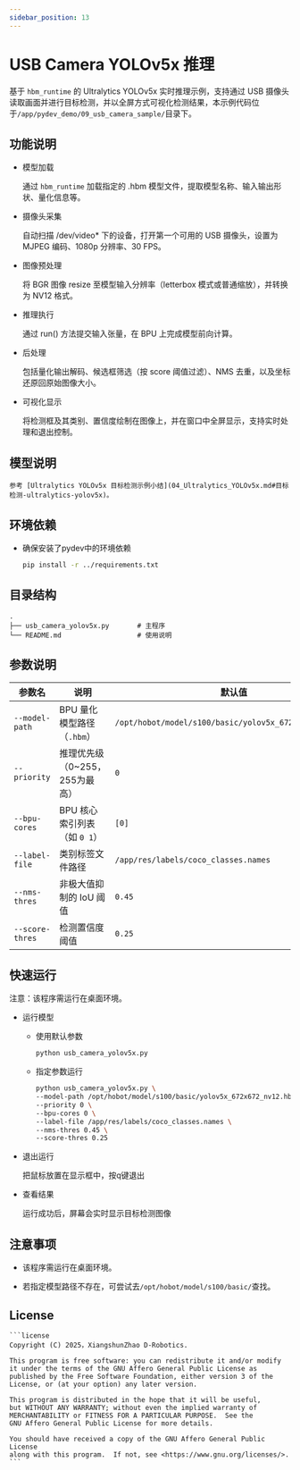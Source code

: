 ```yaml
---
sidebar_position: 13
---
```


# USB Camera YOLOv5x 推理

基于 `hbm_runtime` 的 Ultralytics YOLOv5x 实时推理示例，支持通过 USB 摄像头读取画面并进行目标检测，并以全屏方式可视化检测结果，本示例代码位于`/app/pydev_demo/09_usb_camera_sample/`目录下。

## 功能说明
- 模型加载

    通过 `hbm_runtime` 加载指定的 .hbm 模型文件，提取模型名称、输入输出形状、量化信息等。

- 摄像头采集

    自动扫描 /dev/video* 下的设备，打开第一个可用的 USB 摄像头，设置为 MJPEG 编码、1080p 分辨率、30 FPS。

- 图像预处理

    将 BGR 图像 resize 至模型输入分辨率（letterbox 模式或普通缩放），并转换为 NV12 格式。

- 推理执行

    通过 run() 方法提交输入张量，在 BPU 上完成模型前向计算。

- 后处理

    包括量化输出解码、候选框筛选（按 score 阈值过滤）、NMS 去重，以及坐标还原回原始图像大小。

- 可视化显示

    将检测框及其类别、置信度绘制在图像上，并在窗口中全屏显示，支持实时处理和退出控制。

## 模型说明
    参考 [Ultralytics YOLOv5x 目标检测示例小结](04_Ultralytics_YOLOv5x.md#目标检测-ultralytics-yolov5x)。

## 环境依赖
- 确保安装了pydev中的环境依赖
    ```bash
    pip install -r ../requirements.txt
    ```

## 目录结构
```text
.
├── usb_camera_yolov5x.py       # 主程序
└── README.md                   # 使用说明
```

## 参数说明
| 参数名           | 说明                              | 默认值                                                    |
| --------------- | --------------------------------- | ------------------------------------------------------ |
| `--model-path`  | BPU 量化模型路径（`.hbm`）          | `/opt/hobot/model/s100/basic/yolov5x_672x672_nv12.hbm` |
| `--priority`    | 推理优先级（0\~255，255为最高）     | `0`                                                    |
| `--bpu-cores`   | BPU 核心索引列表（如 `0 1`）        | `[0]`                                                  |
| `--label-file`  | 类别标签文件路径                    | `/app/res/labels/coco_classes.names`                         |
| `--nms-thres`   | 非极大值抑制的 IoU 阈值             | `0.45`                                                 |
| `--score-thres` | 检测置信度阈值                      | `0.25`                                                 |


## 快速运行
注意：该程序需运行在桌面环境。
- 运行模型
    - 使用默认参数
        ```bash
        python usb_camera_yolov5x.py
        ```
    - 指定参数运行
        ```bash
        python usb_camera_yolov5x.py \
        --model-path /opt/hobot/model/s100/basic/yolov5x_672x672_nv12.hbm \
        --priority 0 \
        --bpu-cores 0 \
        --label-file /app/res/labels/coco_classes.names \
        --nms-thres 0.45 \
        --score-thres 0.25
        ```
- 退出运行

    把鼠标放置在显示框中，按q键退出

- 查看结果

    运行成功后，屏幕会实时显示目标检测图像

## 注意事项
- 该程序需运行在桌面环境。

- 若指定模型路径不存在，可尝试去`/opt/hobot/model/s100/basic/`查找。

## License
    ```license
    Copyright (C) 2025，XiangshunZhao D-Robotics.

    This program is free software: you can redistribute it and/or modify
    it under the terms of the GNU Affero General Public License as
    published by the Free Software Foundation, either version 3 of the
    License, or (at your option) any later version.

    This program is distributed in the hope that it will be useful,
    but WITHOUT ANY WARRANTY; without even the implied warranty of
    MERCHANTABILITY or FITNESS FOR A PARTICULAR PURPOSE.  See the
    GNU Affero General Public License for more details.

    You should have received a copy of the GNU Affero General Public License
    along with this program.  If not, see <https://www.gnu.org/licenses/>.
    ```
